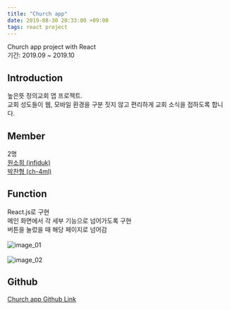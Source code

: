 ```yaml
---
title: "Church app"
date: 2019-08-30 20:33:00 +09:00
tags: react project
---
```


Church app project with React
<br />기간: 2019.09 ~ 2019.10

## Introduction
높은뜻 정의교회 앱 프로젝트.
<br />교회 성도들이 웹, 모바일 환경을 구분 짓지 않고 편리하게 교회 소식을 접하도록 합니다.

## Member
2명
<br />[원소희 (infiduk)](https://github.com/infiduk)
<br />[박찬형 (ch-4ml)](https://github.com/ch-4ml)

## Function
React.js로 구현
<br />메인 화면에서 각 세부 기능으로 넘어가도록 구현
<br />버튼을 눌렀을 때 해당 페이지로 넘어감
<br /><br />![image_01](https://user-images.githubusercontent.com/48206157/67189910-0919cb80-f42a-11e9-8766-2b957397b805.png)
<br /><br />![image_02](https://user-images.githubusercontent.com/48206157/67189194-c277a180-f428-11e9-8ee5-38dd5afc17f4.png)

## Github
[Church app Github Link](https://github.com/infiduk/church-app)